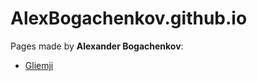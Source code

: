 # AlexBogachenkov.github.io
Pages made by **Alexander Bogachenkov**:
* [Gliemji](https://alexbogachenkov.github.io/gliemji)
